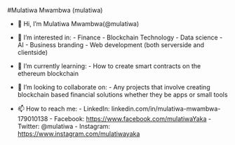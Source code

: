 #Mulatiwa Mwambwa (mulatiwa)

- 👋 Hi, I’m Mulatiwa Mwambwa(@mulatiwa)

- 👀 I’m interested in:
      - Finance
      - Blockchain Technology
      - Data science
      - AI
      - Business branding
      - Web development (both serverside and clientside)
      
- 🌱 I’m currently learning:
      - How to create smart contracts on the ethereum blockchain
      
- 💞️ I’m looking to collaborate on:
      - Any projects that involve creating blockchain based financial solutions whether they be apps or small tools
- 📫 How to reach me:
            - LinkedIn:		linkedin.com/in/mulatiwa-mwambwa-179010138
            - Facebook:		https://www.facebook.com/mulatiwaYaka
            - Twitter: 		@mulatiwa
            - Instagram:	https://www.instagram.com/mulatiwayaka

<!---
AAA-pixel/AAA-pixel is a ✨ special ✨ repository because its `README.md` (this file) appears on your GitHub profile.
You can click the Preview link to take a look at your changes.
--->
